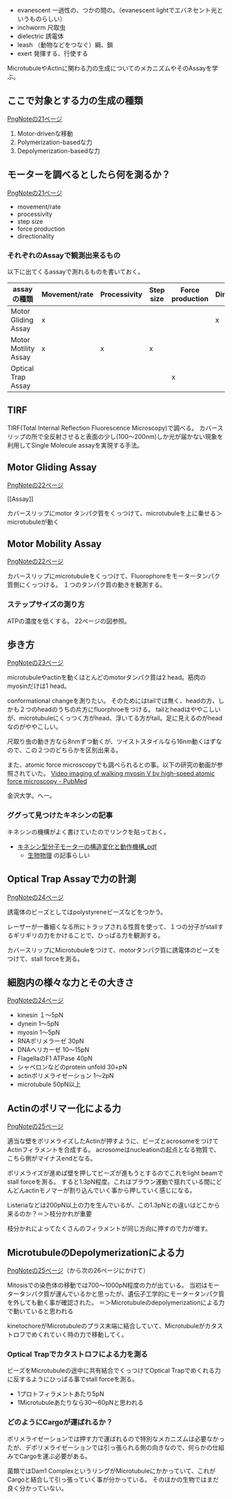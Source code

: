 - evanescent 一過性の、つかの間の。（evanescent lightでエバネセント光というものらしい）
- inchworm 尺取虫
- dielectric 誘電体
- leash （動物などをつなぐ）綱、鎖
- exert 発揮する、行使する

MicrotubuleやActinに関わる力の生成についてのメカニズムやそのAssayを学ぶ。

## ここで対象とする力の生成の種類

[PngNoteの21ページ](https://karino2.github.io/ImageGallery/CellBiology706x2.html#lg=1&slide=20)

1. Motor-drivenな移動
2. Polymerization-basedな力
3. Depolymerization-basedな力

## モーターを調べるとしたら何を測るか？

[PngNoteの21ページ](https://karino2.github.io/ImageGallery/CellBiology706x2.html#lg=1&slide=20)

- movement/rate
- processivity
- step size
- force production
- directionality

### それぞれのAssayで観測出来るもの

以下に出てくるassayで測れるものを書いておく。

| assayの種類 | Movement/rate | Processivity | Step size | Force production | Directionality |
| ---- | ---- | ---- | ---- | ---- | ---- |
| Motor Gliding Assay | x |  |  |  | x |
| Motor Motility Assay | x | x | x |  |  |
| Optical Trap Assay |  |  |  | x |  |


## TIRF

TIRF(Total Internal Reflection Fluorescence Microscopy)で調べる。
カバースリップの所で全反射させると表面の少し(100〜200nm)しか光が届かない現象を利用してSingle Molecule assayを実現する手法。

## Motor Gliding Assay

[PngNoteの22ページ](https://karino2.github.io/ImageGallery/CellBiology706x2.html#lg=1&slide=21)

[[Assay]]

カバースリップにmotor タンパク質をくっつけて、microtubuleを上に乗せる＞microtubuleが動く

## Motor Mobility Assay

[PngNoteの22ページ](https://karino2.github.io/ImageGallery/CellBiology706x2.html#lg=1&slide=21)

カバースリップにmicrotubuleをくっつけて、Fluorophoreをモータータンパク質側にくっつける。
１つのタンパク質の動きを観測する。

### ステップサイズの測り方

ATPの濃度を低くする。
22ページの図参照。

## 歩き方

[PngNoteの23ページ](https://karino2.github.io/ImageGallery/CellBiology706x2.html#lg=1&slide=22)

microtubuleやactinを動くほとんどのmotorタンパク質は2 head。筋肉のmyosinだけは1 head。

conformational changeを測りたい。
そのためにはtailでは無く、headの方、しかも２つのheadのうちの片方にfluorphroeをつける。
tailとheadはややこしいが、microtubuleにくっつく方がhead、浮いてる方がtail。足に見えるのがheadなのがややこしい。

尺取り虫の動き方なら8nmずつ動くが、ツイストスタイルなら16nm動くはずなので、この２つのどちらかを区別出来る。

また、atomic force microscopyでも調べられるとの事。以下の研究の動画が参照されていた。
[Video imaging of walking myosin V by high-speed atomic force microscopy - PubMed](https://pubmed.ncbi.nlm.nih.gov/20935627/)

金沢大学。へー。

### ググって見つけたキネシンの記事

キネシンの機構がよく書けていたのでリンクを貼っておく。

- [キネシン型分子モーターの構造変化と動作機構_pdf](https://www.jstage.jst.go.jp/article/biophys/54/3/54_133/_pdf) 
   - [生物物理](https://www.jstage.jst.go.jp/browse/biophys/54/3/_contents/-char/ja) の記事らしい

## Optical Trap Assayで力の計測

[PngNoteの24ページ](https://karino2.github.io/ImageGallery/CellBiology706x2.html#lg=1&slide=23)

誘電体のビーズとしてはpolystyreneビーズなどをつかう。

レーザーが一番細くなる所にトラップされる性質を使って、１つの分子がstallするギリギリの力をかけることで、ひっぱる力を観測する。

カバースリップにMicrotubuleをつけて、motorタンパク質に誘電体のビーズをつけて、stall forceを測る。

## 細胞内の様々な力とその大きさ

[PngNoteの24ページ](https://karino2.github.io/ImageGallery/CellBiology706x2.html#lg=1&slide=23)


- kinesin １〜5pN
-  dynein 1〜5pN
- myosin 1〜5pN
- RNAポリメラーゼ 30pN
- DNAヘリカーゼ 10〜15pN
- FlagellaのF1 ATPase 40pN
- シャペロンなどのprotein unfold 30+pN
- actinポリメライゼーション 1〜2pN
- microtubule 50pN以上

## Actinのポリマー化による力

[PngNoteの25ページ](https://karino2.github.io/ImageGallery/CellBiology706x2.html#lg=1&slide=24)

適当な壁をポリメライズしたActinが押すように、ビーズとacrosomeをつけてActinフィラメントを合成する。
acrosomeはnucleationの起点となる物質で、こちら側がマイナスendとなる。

ポリメライズが進めば壁を押してビーズが進もうとするのでこれをlight beamでstall forceを測る。
すると1.3pN程度。これはブラウン運動で揺れている間にどんどんactinモノマーが割り込んでいく事から押していく感じになる。

Listeriaなどは200pN以上の力を生んでいるが、この1.3pNとの違いはどこから来るのか？＝＞枝分かれが重要

枝分かれによってたくさんのフィラメントが同じ方向に押すので力が増す。

## MicrotubuleのDepolymerizationによる力

[PngNoteの25ページ](https://karino2.github.io/ImageGallery/CellBiology706x2.html#lg=1&slide=24)（から次の26ページにかけて）

Mitosisでの染色体の移動では700〜1000pN程度の力が出ている。
当初はモータータンパク質が運んでいるかと思ったが、遺伝子工学的にモータータンパク質を外しても動く事が確認された。
＝＞Microtubuleのdepolymerizationによる力で動いていると思われる

kinetochoreがMicrotubuleのプラス末端に結合していて、Microtubuleがカタストロフでめくれていく時の力で移動してく。

### Optical Trapでカタストロフによる力を測る

ビーズをMicrotubuleの途中に共有結合でくっつけてOptical Trapでめくれる力に反するようにひっぱる事でstall forceを測る。

- 1プロトフィラメントあたり5pN
- 1Microtubuleあたりなら30〜60pNと思われる

### どのようにCargoが運ばれるか？

ポリメライゼーションでは押す力で運ばれるので特別なメカニズムは必要なかったが、デポリメライゼーションでは引っ張られる側の向きなので、何らかの仕組みでCargoを運ぶ必要がある。

菌類ではDam1 ComplexというリングがMicrotubuleにかかっていて、これがCargoと結合して引っ張っていく事が分かっている。
そのほかの生物ではまだ良く分かっていない。
